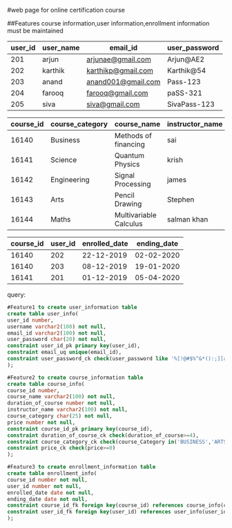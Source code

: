 #web page for online certification course

##Features
course information,user information,enrollment information must be maintained

| user_id | user_name | email_id           | user_password |
|---------|-----------|--------------------|---------------|
| 201     | arjun     | arjunae@gmail.com  | Arjun@AE2     |
| 202     | karthik   | karthikp@gmail.com | Karthik@54    |
| 203     | anand     | anand001@gmail.com | Pass-123      |
| 204     | farooq    | farooq@gmail.com   | paSS-321      |
| 205     | siva      | siva@gmail.com     | SivaPass-123  |


|  course_id | course_category | course_name            | instructor_name | duration_of_course | price |
|------------|-----------------|------------------------|-----------------|--------------------|-------|
| 16140      | Business        | Methods of financing   | sai             | 6                  | 550   |
| 16141      | Science         | Quantum Physics        | krish           | 18                 | 2900  |
| 16142      | Engineering     | Signal Processing      | james           | 15                 | 1200  |
| 16143      | Arts            | Pencil Drawing         | Stephen         | 8                  | 390   |
| 16144      | Maths           | Multivariable Calculus | salman khan     | 18                 | 250   |


| course_id | user_id | enrolled_date | ending_date |
|-----------|---------|---------------|-------------|
| 16140     | 202     | 22-12-2019    | 02-02-2020  |
| 16140     | 203     | 08-12-2019    | 19-01-2020  |
| 16141     | 201     | 01-12-2019    | 05-04-2020  |

query:
```sql
#Feature1 to create user_information table
create table user_info(
user_id number,
username varchar2(100) not null,
email_id varchar2(100) not null,
user_password char(20) not null,
constraint user_id_pk primary key(user_id),
constraint email_uq unique(email_id),
constraint user_password_ck check(user_password like '%[!@#$%^&*():;][a-z][A-Z][0-9]%')
);

#Feature2 to create course_information table
create table course_info(
course_id number,
course_name varchar2(100) not null,
duration_of_course number not null,
instructor_name varchar2(100) not null,
course_category char(25) not null,
price number not null,
constraint course_id_pk primary key(course_id),
constraint duration_of_course_ck check(duration_of_course>=4),
constraint course_category_ck check(course_Category in('BUSINESS','ARTS','SCIENCE','ENGINEERING','MATHS')),
constraint price_ck check(price>=0)
);

#Feature3 to create enrollment_information table
create table enrollment_info(
course_id number not null,
user_id number not null,
enrolled_date date not null,
ending_date date not null,
constraint course_id_fk foreign key(course_id) references course_info(course_id),
constraint user_id_fk foreign key(user_id) references user_info(user_id)
);
```


